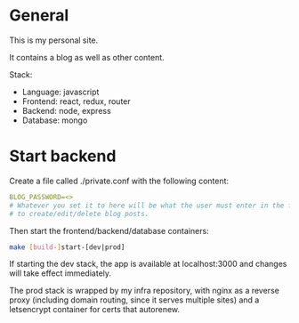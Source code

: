 # General

This is my personal site.

It contains a blog as well as other content.

Stack:
* Language: javascript
* Frontend: react, redux, router
* Backend: node, express
* Database: mongo

# Start backend

Create a file called ./private.conf with the following content:
```yml
BLOG_PASSWORD=<>
# Whatever you set it to here will be what the user must enter in the frontend
# to create/edit/delete blog posts.
```

Then start the frontend/backend/database containers:
```bash
make [build-]start-[dev|prod]
```

If starting the dev stack, the app is available at localhost:3000 and changes
will take effect immediately.

The prod stack is wrapped by my infra repository, with nginx as a reverse proxy
(including domain routing, since it serves multiple sites) and a letsencrypt
container for certs that autorenew.
